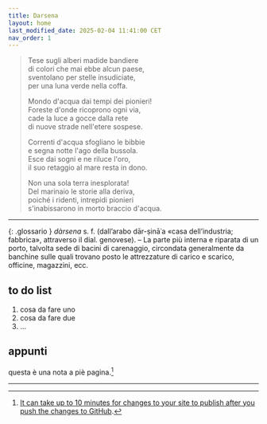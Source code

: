 ```yaml
---
title: Darsena
layout: home
last_modified_date: 2025-02-04 11:41:00 CET
nav_order: 1
---
```


> Tese sugli alberi madide bandiere    
di colori che mai ebbe alcun paese,    
sventolano per stelle insudiciate,    
per una luna verde nella coffa.    
>    
> Mondo d'acqua dai tempi dei pionieri!    
Foreste d'onde ricoprono ogni via,    
cade la luce a gocce dalla rete    
di nuove strade nell'etere sospese.    
>    
> Correnti d'acqua sfogliano le bibbie    
e segna notte l'ago della bussola.    
Esce dai sogni e ne riluce l'oro,    
il suo retaggio al mare resta in dono.    
>    
> Non una sola terra inesplorata!    
Del marinaio le storie alla deriva,    
poiché i ridenti, intrepidi pionieri    
s'inabissarono in morto braccio d'acqua.

----

{: .glossario }
*dàrsena* s. f. (dall’arabo dār-ṣinā῾a «casa dell’industria; fabbrica», attraverso il dial. genovese). – La parte più interna e riparata di un porto, talvolta sede di bacini di carenaggio, circondata generalmente da banchine sulle quali trovano posto le attrezzature di carico e scarico, officine, magazzini, ecc.

## to do list

1. cosa da fare uno
2. cosa da fare due
3. …

## appunti

questa è una nota a piè pagina.[^1]

----

[^1]: [It can take up to 10 minutes for changes to your site to publish after you push the changes to GitHub](https://docs.github.com/en/pages/setting-up-a-github-pages-site-with-jekyll/creating-a-github-pages-site-with-jekyll#creating-your-site).

[Just the Docs]: https://just-the-docs.github.io/just-the-docs/
[GitHub Pages]: https://docs.github.com/en/pages
[README]: https://github.com/just-the-docs/just-the-docs-template/blob/main/README.md
[Jekyll]: https://jekyllrb.com
[GitHub Pages / Actions workflow]: https://github.blog/changelog/2022-07-27-github-pages-custom-github-actions-workflows-beta/
[use this template]: https://github.com/just-the-docs/just-the-docs-template/generate
